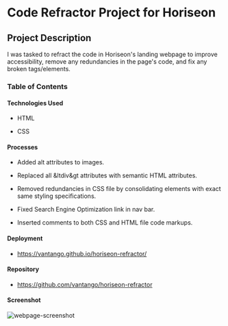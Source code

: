 # Code Refractor Project for Horiseon

## Project Description
I was tasked to refract the code in Horiseon's landing webpage to improve accessibility, remove any redundancies in the page's code, and fix any broken tags/elements. 

### Table of Contents

#### Technologies Used

* HTML

* CSS

#### Processes

* Added alt attributes to images.

* Replaced all &ltdiv&gt attributes with semantic HTML attributes.

* Removed redundancies in CSS file by consolidating elements with exact same styling specifications.

* Fixed Search Engine Optimization link in nav bar.

* Inserted comments to both CSS and HTML file code markups.

#### Deployment

* https://vantango.github.io/horiseon-refractor/

#### Repository

* https://github.com/vantango/horiseon-refractor

#### Screenshot
![webpage-screenshot](https://github.com/vantango/horiseon-refractor/blob/main/screencapture-vantango-github-io-horiseon-refractor-2020-12-02-22_33_00.png)

        

